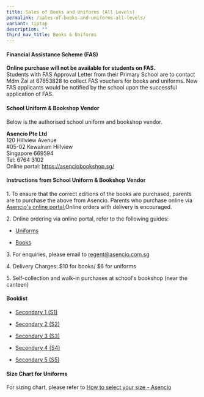 ```yaml
---
title: Sales of Books and Uniforms (All Levels)
permalink: /sales-of-books-and-uniforms-all-levels/
variant: tiptap
description: ""
third_nav_title: Books & Uniforms
---
```

<h4>Financial Assistance Scheme (FAS)</h4>
<p><strong>Online purchase will not be available for students on FAS.</strong>
<br>Students with FAS Approval Letter from their Primary School are to contact
Mdm Zai at 67653828 to collect FAS vouchers for books and uniforms. New
FAS applicants would be notified by the school upon the successful application
of FAS.</p>
<h4>School Uniform &amp; Bookshop Vendor</h4>
<p>Below is the authorised school uniform and bookshop vendor.</p>
<p><strong>Asencio Pte Ltd</strong> 
<br>120 Hillview Avenue
<br>#05-02 Kewalram Hillview
<br>Singapore 669594
<br>Tel: 6764 3102
<br>Online portal: <a href="https://asenciobookshop.sg/" rel="noopener noreferrer nofollow" target="_blank">https://asenciobookshop.sg/</a>
</p>
<h4>Instructions from School Uniform &amp; Bookshop Vendor</h4>
<p>1. To ensure that the correct editions of the books are purchased, parents
are to purchase the above from Asencio. Parents who purchase online via
<a href="https://asenciobookshop.sg/" rel="noopener nofollow" target="_blank">Asencio's online portal.</a>Online orders with delivery is encouraged.</p>
<p>2. Online ordering via online portal, refer to the following guides:</p>
<ul data-tight="true" class="tight">
<li>
<p><a href="/files/uniforms online guide.pdf" rel="noopener noreferrer nofollow" target="_blank">Uniforms</a>
</p>
</li>
<li>
<p><a href="/files/textbooks online guide.pdf" rel="noopener noreferrer nofollow" target="_blank">Books</a>
</p>
</li>
</ul>
<p>3. For enquiries, please email to <a href="mailto:regent@asencio.com.sg" rel="noopener noreferrer nofollow" target="_blank">regent@asencio.com.sg</a>
</p>
<p>4. Delivery Charges: $10 for books/ $6 for uniforms</p>
<p>5. Self-collection and walk-in purchases at school's bookshop (near the
canteen)</p>
<h4>Booklist</h4>
<ul data-tight="true" class="tight">
<li>
<p><a href="/files/Regent_Secondary_2025_Sec_1.pdf" rel="noopener noreferrer nofollow" target="_blank">Secondary 1 (S1)</a>
</p>
</li>
<li>
<p><a href="/files/Regent_Secondary_2025_Sec_2.pdf" rel="noopener nofollow" target="_blank">Secondary 2 (S2)</a>
</p>
</li>
<li>
<p><a href="/files/Regent_Secondary_2025_Sec_3.pdf" rel="noopener nofollow" target="_blank">Secondary 3 (S3)</a>
</p>
</li>
<li>
<p><a href="/files/Regent_Secondary_2025_Sec_4.pdf" rel="noopener nofollow" target="_blank">Secondary 4 (S4)</a>
</p>
</li>
<li>
<p><a href="/files/Regent_Secondary_2025_Sec_5.pdf" rel="noopener nofollow" target="_blank">Secondary 5 (S5)</a>
</p>
</li>
</ul>
<h4>Size Chart for Uniforms</h4>
<p>For sizing chart, please refer to <a href="https://asencio.com.sg/how-to-select-your-size/" rel="noopener nofollow" target="_blank">How to select your size - Asencio</a>
</p>